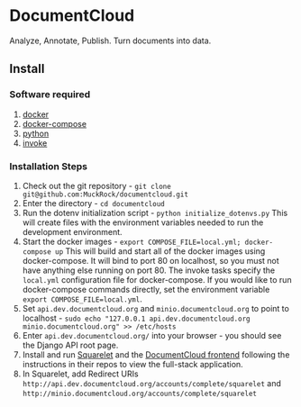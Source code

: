 # DocumentCloud

Analyze, Annotate, Publish. Turn documents into data.

## Install

### Software required

1. [docker][docker-install]
2. [docker-compose][docker-compose-install]
3. [python][python-install]
4. [invoke][invoke-install]

### Installation Steps

1. Check out the git repository - `git clone git@github.com:MuckRock/documentcloud.git`
2. Enter the directory - `cd documentcloud`
3. Run the dotenv initialization script - `python initialize_dotenvs.py`
   This will create files with the environment variables needed to run the development environment.
4. Start the docker images - `export COMPOSE_FILE=local.yml; docker-compose up`
   This will build and start all of the docker images using docker-compose. It will bind to port 80 on localhost, so you must not have anything else running on port 80. The invoke tasks specify the `local.yml` configuration file for docker-compose. If you would like to run docker-compose commands directly, set the environment variable `export COMPOSE_FILE=local.yml`.
5. Set `api.dev.documentcloud.org` and `minio.documentcloud.org` to point to localhost - `sudo echo "127.0.0.1 api.dev.documentcloud.org minio.documentcloud.org" >> /etc/hosts`
6. Enter `api.dev.documentcloud.org/` into your browser - you should see the Django API root page.
7. Install and run [Squarelet](https://github.com/muckrock/squarelet) and the [DocumentCloud frontend](https://github.com/muckrock/documentcloud-frontend) following the instructions in their repos to view the full-stack application. 
8. In Squarelet, add Redirect URIs `http://api.dev.documentcloud.org/accounts/complete/squarelet` and `http://minio.documentcloud.org/accounts/complete/squarelet`

[docker-install]: https://docs.docker.com/install/
[docker-compose-install]: https://docs.docker.com/compose/install/
[invoke-install]: http://www.pyinvoke.org/installing.html
[python-install]: https://www.python.org/downloads/
